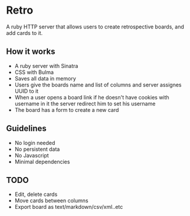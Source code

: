 Retro
=====

A ruby HTTP server that allows users to create retrospective boards, and add
cards to it.

## How it works

- A ruby server with Sinatra
- CSS with Bulma
- Saves all data in memory
- Users give the boards name and list of columns and server assignes UUID to it
- When a user opens a board link if he doesn't have cookies with username in it
  the server redirect him to set his username
- The board has a form to create a new card


## Guidelines

- No login needed
- No persistent data
- No Javascript
- Minimal dependencies


## TODO

- Edit, delete cards
- Move cards between columns
- Export board as text/markdown/csv/xml..etc
